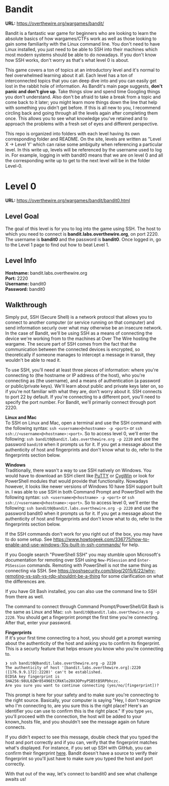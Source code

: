 # Bandit
**URL:** https://overthewire.org/wargames/bandit/

Bandit is a fantastic war game for beginners who are looking to learn the absolute basics of how wargames/CTFs work as well as those looking to gain some familiarity with the Linux command line. You don't need to have Linux installed, you just need to be able to SSH into their machines which most modern systems should be able to do nowadays. If you don't know how SSH works, don't worry as that's what level 0 is about.

This game covers a ton of topics at an introductory level and it's normal to feel overwhelmed learning about it all. Each level has a ton of interconnected topics that you can deep dive into and you can easily get lost in the rabbit hole of information. As Bandit's main page suggests, **don't panic and don't give up**. Take things slow and spend time Googling things you don't understand. Also don't be afraid to take a break from a topic and come back to it later; you might learn more things down the line that help with something you didn't get before. If this is all new to you, I recommend circling back and going through all the levels again after completing them once. This allows you to see what knowledge you've retained and to approach the problems with a fresh set of eyes and different perspective.

This repo is organized into folders with each level having its own corresponding folder and README. On the site, levels are written as "Level X -> Level Y' which can raise some ambiguity when referencing a particular level. In this write up, levels will be referenced by the username used to log in. For example, logging in with bandit0 means that we are on level 0 and all the corresponding write up to get to the next level will be in the folder Level-0.

# Level 0
**URL:** https://overthewire.org/wargames/bandit/bandit0.html

## Level Goal
The goal of this level is for you to log into the game using SSH. The host to which you need to connect is **bandit.labs.overthewire.org**, on port 2220. The username is **bandit0** and the password is **bandit0**. Once logged in, go to the Level 1 page to find out how to beat Level 1.

## Level Info
**Hostname:** bandit.labs.overthewire.org\
**Port:** 2220\
**Username:** bandit0\
**Password:** bandit0

## Walkthrough
Simply put, SSH (Secure Shell) is a network protocol that allows you to connect to another computer (or service running on that computer) and send information securly over what may otherwise be an insecure network. In the case of Bandit, we'll be using SSH as a means of connecting the device we're working from to the machines at Over The Wire hosting the wargame. The secure part of SSH comes from the fact that the communication between the connected devices is encrypted, so theoretically if someone manages to intercept a message in transit, they wouldn't be able to read it.

To use SSH, you'll need at least three pieces of information: where you're connecting to (the hostname or IP address of the host), who you're connecting as (the username), and a means of authentication (a password or public/private keys). We'll learn about public and private keys later on, so if you're not familiar with what they are, don't worry about it. SSH connects to port 22 by default. If you're connecting to a different port, you'll need to specify the port number. For Bandit, we'll primarily connect through port 2220.

**Linux and Mac**\
To SSH on Linux and Mac, open a terminal and use the SSH command with the following syntax: `ssh <username>@<hostname> -p <port>` or `ssh ssh://<username>@<hostname>:<port>`. So to access level 0, we'll enter the following: `ssh bandit0@bandit.labs.overthewire.org -p 2220` and use the password `bandit0` when it prompts us for it. If you get a message about the authenticity of host and fingerprints and don't know what to do, refer to the fingerprints section below.

**Windows**\
Traditionally, there wasn't a way to use SSH natively on Windows. You would have to download an SSH client like [PuTTY](https://www.putty.org/) or [CygWin](https://www.cygwin.com/) or look for PowerShell modules that would provide that functionality. Nowadays however, it looks like newer versions of Windows 10 have SSH support built in. I was able to use SSH in both Command Prompt and PowerShell with the following syntax: `ssh <username>@<hostname> -p <port>` or `ssh ssh://<username>@<hostname>:<port>`. So to access level 0, we'll enter the following: `ssh bandit0@bandit.labs.overthewire.org -p 2220` and use the password bandit0 when it prompts us for it. If you get a message about the authenticity of host and fingerprints and don't know what to do, refer to the fingerprints section below.

If the SSH commands don't work for you right out of the box, you may have to do some setup. See https://www.howtogeek.com/336775/how-to-enable-and-use-windows-10s-built-in-ssh-commands/ for help.

If you Google search "PowerShell SSH" you may stumble upon Microsoft's documentation for remoting over SSH using `New-PSSession` and `Enter-PSSession` commands. Remoting with PowerShell is not the same thing as connecting via SSH. See https://poshsecurity.com/blog/2015/6/22/why-remoting-vs-ssh-vs-rdp-shouldnt-be-a-thing for some clarification on what the differences are.

If you have Git Bash installed, you can also use the command line to SSH from there as well.

The command to connect through Command Prompt/PowerShell/Git Bash is the same as Linux and Mac: `ssh bandit0@bandit.labs.overthewire.org -p 2220`. You should get a fingerprint prompt the first time you're connecting. After that, enter your password.

**Fingerprints**\
If it's your first time connecting to a host, you should get a prompt warning about the authenticity of the host and asking you to confirm its fingerprint. This is a securty feature that helps ensure you know who you're connecting to.

```
❯ ssh bandit0@bandit.labs.overthewire.org -p 2220
The authenticity of host '[bandit.labs.overthewire.org]:2220 ([176.9.9.172]:2220)' can't be established.
ECDSA key fingerprint is SHA256:98UL0ZWr85496EtCRkKlo20X3OPnyPSB5tB5RPbhczc.
Are you sure you want to continue connecting (yes/no/[fingerprint])?
```

This prompt is here for your safety and to make sure you're connecting to the right source. Basically, your computer is saying "Hey, I don't recognize who I'm connecting to, are you sure this is the right place? Here's an identifier you can use to confirm this is the right place." If you type `yes`, you'll proceed with the connection, the host will be added to your known_hosts file, and you shouldn't see the message again on future connects.

If you didn't expect to see this message, double check that you typed the host and port correctly and if you can, verify that the fingerprint matches what's displayed. For instance, if you set up SSH with GitHub, you can confirm their fingerprint [here](https://docs.github.com/en/github/authenticating-to-github/githubs-ssh-key-fingerprints). Bandit doesn't have a source to verify their fingerprint so you'll just have to make sure you typed the host and port correctly.

With that out of the way, let's connect to bandit0 and see what challenge awaits us!
